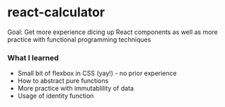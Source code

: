 # react-calculator

Goal: Get more experience dicing up React components as well as more practice with functional programming techniques

### What I learned
* Small bit of flexbox in CSS (yay!) - no prior experience
* How to abstract pure functions
* More practice with immutablility of data
* Usage of identity function

